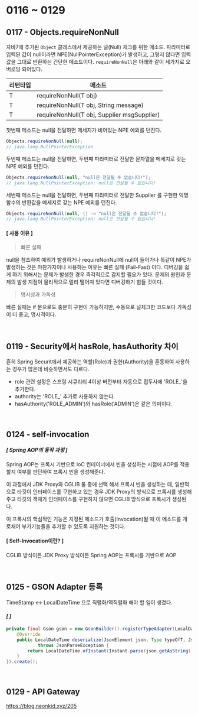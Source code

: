 # 0116 ~ 0129

## 0117 - Objects.requireNonNull
자바7에 추가된 `Object` 클래스에서 제공하는 널(Null) 체크를 위한 메소드. 파라미터로 입력된 값이 null이라면 NPE(NullPointerException)가 발생하고, 그렇지 않다면 입력값을 그대로 반환하는 간단한 메소드이다. `requireNonNull`은 아래와 같이 세가지로 오버로딩 되어있다.

|리턴타입|메소드|
|------|---|
|T|requireNonNull(T obj)|
|T|requireNonNull(T obj, String message)|
|T|requireNonNull(T obj, Supplier msgSupplier)|

첫번째 메소드는 null을 전달하면 메세지가 비어있는 NPE 예외를 던진다.
```java
Objects.requireNonNull(null);
// java.lang.NullPointerException
```

두번째 메소드는 null을 전달하면, 두번째 파라미터로 전달한 문자열을 메세지로 갖는 NPE 예외를 던진다.
```java
Objects.requireNonNull(null, "null은 전달될 수 없습니다!");
// java.lang.NullPointerException: null은 전달될 수 없습니다!
```

세번째 메소드는 null을 전달하면, 두번째 파라미터로 전달한 Supplier 를 구현한 익명 함수의 반환값을 메세지로 갖는 NPE 예외를 던진다.
```java
Objects.requireNonNull(null, () -> "null은 전달될 수 없습니다!");
// java.lang.NullPointerException: null은 전달될 수 없습니다!
```

#### **[ 사용 이유 ]**
> 빠른 실패  

null을 참조하여 예외가 발생하거나 requireNonNull에 null이 들어가나 똑같이 NPE가 발생하는 것은 마찬가지이나 사용하는 이유는 빠른 실패 (Fail-Fast) 이다. 디버깅을 쉽게 하기 위해서는 문제가 발생한 경우 즉각적으로 감지할 필요가 있다. 문제의 원인과 문제의 발생 지점이 물리적으로 멀리 떨어져 있다면 디버깅하기 힘들 것이다.

> 명시성과 가독성  

빠른 실패는 if 문으로도 충분히 구현이 가능하지만, 수동으로 널체크한 코드보다 가독성이 더 좋고, 명시적이다.

<br>

## 0119 - Security에서 hasRole, hasAuthority 차이
흔히 Spring Securit에서 제공하는 역할(Role)과 권한(Authority)을 혼동하여 사용하는 경우가 많은데 비슷하면서도 다르다.

- role 관련 설정은 스프링 시큐리티 4이상 버전부터 자동으로 접두사에 'ROLE_'을 추가한다.
- authority는 'ROLE_' 추가로 사용하지 않는다.
- hasAuthority('ROLE_ADMIN')와 hasRole('ADMIN')은 같은 의미이다.

<br>

## 0124 - self-invocation
#### *[ Spring AOP의 동작 과정 ]*
Spring AOP는 프록시 기반으로 IoC 컨테이너에서 빈을 생성하는 시점에 AOP를 적용할지 여부를 판단하여 프록시 빈을 생성해준다.

이 과정에서 JDK Proxy와 CGLIB 둘 중에 선택 해서 프록시 빈을 생성하는 데, 일반적으로 타깃이 인터페이스를 구현하고 있는 경우 JDK Proxy의 방식으로 프록시를 생성해주고 타깃의 객체가 인터페이스를 구현하지 않으면 CGLIB 방식으로 프록시가 생성된다.

이 프록시의 핵심적인 기능은 지정된 메소드가 호출(Invocation)될 때 이 메소드를 개로채어 부가기능들을 추가할 수 있도록 지원하는 것이다.

#### **[ Self-Invocation이란? ]**
CGLIB 방식이든 JDK Proxy 방식이든 Spring AOP는 프록시를 기반으로 AOP

<br>

## 0125 - GSON Adapter 등록
TimeStamp <-> LocalDateTime 으로 직렬화/역직렬화 해야 할 일이 생겼다.

#### *[  ]*
```java
private final Gson gson = new GsonBuilder().registerTypeAdapter(LocalDateTime.class, new JsonDeserializer<LocalDateTime>() {  
    @Override  
    public LocalDateTime deserialize(JsonElement json, Type typeOfT, JsonDeserializationContext context)  
            throws JsonParseException {  
        return LocalDateTime.ofInstant(Instant.parse(json.getAsString()), ZoneOffset.UTC);  
    }  
}).create();
```

<br>

## 0129 - API Gateway
https://blog.neonkid.xyz/205
